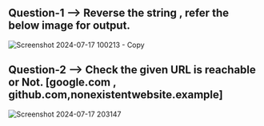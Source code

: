 ## Question-1 --> Reverse the string , refer the below image for output.
![Screenshot 2024-07-17 100213 - Copy](https://github.com/user-attachments/assets/5ba35dcf-fe73-4ccf-9ee9-dcfb4fb5849b)

## Question-2 --> Check the given URL is reachable or Not. [google.com , github.com,nonexistentwebsite.example]
![Screenshot 2024-07-17 203147](https://github.com/user-attachments/assets/93213cb3-735f-4d9d-8a70-91803c68bcc3)




